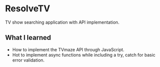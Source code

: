 # ResolveTV
TV show searching application with API implementation.

## What I learned
* How to implement the TVmaze API through JavaScript.
* Hot to implement async functions while including a try, catch for basic error validation.
